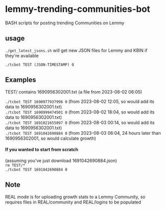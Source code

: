 # lemmy-trending-communities-bot
BASH scripts for posting trending Communities on Lemmy

## usage
`./get_latest_jsons.sh`
will get new JSON files for Lemmy and KBIN if they're available

`./tcbot TEST (JSON-TIMESTAMP) 0` 

## Examples

TEST/ contains 1690956302001.txt		(a file from 2023-08-02 06:05)

`./tcbot TEST 1690977937996 0`        (from 2023-08-02 12:05, so would add its data to 1690956302001.txt)    
`./tcbot TEST 1690999474501 0`        (from 2023-08-02 18:04, so would add its data to 1690956302001.txt)    
`./tcbot TEST 1691021655097 0`        (from 2023-08-03 00:14, so would add its data to 1690956302001.txt)   
`./tcbot TEST 1691042690884 0`        (from 2023-08-03 06:04, 24 hours later than 1690956302001, so would calculate growth)   

#### If you wanted to start from scratch

(assuming you've just download 1691042690884.json)   
`rm TEST/*`   
`./tcbot TEST 1691042690884 0`

## Note

REAL mode is for uploading growth stats to a Lemmy Community, so requires files in REAL/community and REAL/logins 
to be populated
